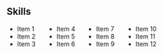 <style>
.skills {
  column-gap: 3em;
  width: fit-content;
  column-count: 4;
}
</style>

## Skills

<ul class="skills">
<li> Item 1
<li> Item 2
<li> Item 3
<li> Item 4
<li> Item 5
<li> Item 6
<li> Item 7
<li> Item 8
<li> Item 9
<li> Item 10
<li> Item 11
<li> Item 12
</ul>
